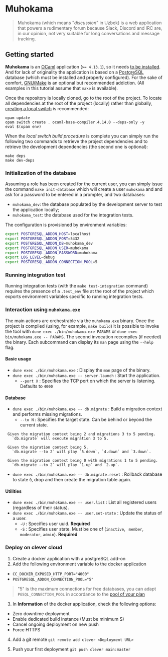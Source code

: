 # Muhokama

> Muhokama (which means "_discussion_" in Uzbek) is a web application that
> powers a rudimentary forum because Slack, Discord and IRC are, in our opinion,
> not very suitable for long conversations and message tracking.

## Getting started

**Muhokama** is an [OCaml](https;//ocaml.org) application (`>= 4.13.1`), so it
needs [to be installed](https://ocaml.org/learn/tutorials/up_and_running.html).
And for lack of originality the application is based on a
[PostgreSQL](https://www.postgresql.org/) database (which must be installed and
properly configured). For the sake of comfort,
[GNU/Make](https://www.gnu.org/software/make/) is an optional but recommended
addiction. (All examples in this tutorial assume that `make` is available).

Once the repository is locally cloned, go to the root of the project. To locate
all dependencies at the root of the project (locally) rather than globally,
[creating a local switch](https://opam.ocaml.org/doc/Usage.html#opam-switch) is
recommended:

``` shellsession
opam update
opam switch create . ocaml-base-compiler.4.14.0 --deps-only -y
eval $(opam env)
```

When the _local switch build procedure_ is complete you can simply run the
following two commands to retrieve the project dependencies and to retrieve the
development dependencies (the second one is optional):

``` shellsession
make deps
make dev-deps
```

### Initialization of the database

Assuming a role has been created for the current user, you can simply issue the
command `make init-database` which will create a user `muhokama` and and ask for
a password to be entered in a prompter, and two databases:

- `muhokama_dev`: the database populated by the development server to test the
  application locally;
- `muhokama_test`: the database used for the integration tests.

The configuration is provisioned by environment variables:

``` sh
export POSTGRESQL_ADDON_HOST=localhost
export POSTGRESQL_ADDON_PORT=5432
export POSTGRESQL_ADDON_DB=muhokama_dev
export POSTGRESQL_ADDON_USER=muhokama
export POSTGRESQL_ADDON_PASSWORD=muhokama
export LOG_LEVEL=debug
export POSTGRESQL_ADDON_CONNECTION_POOL=5
```

### Running integration test

Running integration tests (with the `make test-integration` command) requires
the presence of a `.test_env` file at the root of the project which exports
environment variables specific to running integration tests.


### Interaction using `muhokama.exe`

The main actions are orchestrable via the `muhokama.exe` binary. Once the
project is compiled (using, for example, `make build`) it is possible to
invoke the tool with `dune exec ./bin/muhokama.exe PARAMS` or `dune exec bin/muhokama.exe
-- PARAMS`. The second invocation recompiles (if needed) the binary. Each
subcommand can display its `man` page using the `--help` flag.


#### Basic usage
- `dune exec ./bin/muhokama.exe` : Display the `man` page of the binary.
- `dune exec ./bin/muhokama.exe -- server.launch` : Start the application.
  - `--port X` : Specifies the TCP port on which the server is listening. Defaults to `4000`

#### Database
- `dune exec ./bin/muhokama.exe -- db.migrate` : Build a migration context and performs missing migrations.
  - `--to N` : Specifies the target state. Can be behind or beyond the current state.

```
 Given the migration context being 2 and migrations 3 to 5 pending.
   `db.migrate` will execute migration 3 to 5.

 Given the migration context being 5.
   `db.migrate --to 2` will play `5.down`, `4.down` and `3.down`.

 Given the migration context being 0 with migrations 1 to 5 pending.
   `db.migrate --to 2` will play `1.up` and `2.up`.
```

- `dune exec ./bin/muhokama.exe -- db.migrate.reset` : Rollback database to state `0`, drop and then create the migration table again.

#### Utilities
- `dune exec ./bin/muhokama.exe -- user.list` : List all registered users (regardless of their status).
- `dune exec ./bin/muhokama.exe -- user.set-state` : Update the status of a user.
  - `-U` : Specifies user uuid. __Required__
  - `-S` : Specifies user state. Must be one of (`inactive`, ` member`, `moderator`, `admin`). __Required__

### Deploy on clever cloud

1. Create a docker application with a postgreSQL add-on
2. Add the following environment variable to the docker application
  - `CC_DOCKER_EXPOSED_HTTP_PORT="4000"`
  - `POSTGRESQL_ADDON_CONNECTION_POOL="5"`

> "5" is the maximum connections for free databases, you can adapt `PGSQL_CONNECTION_POOL` in accordance to the [pool of your plan](https://www.clever-cloud.com/doc/deploy/addon/postgresql/postgresql/#plans)

3. In **Information** of the docker application, check the following options:
  - Zero downtime deployment
  - Enable dedicated build instance (Must be minimum S)
  - Cancel ongoing deployment on new push
  - Force HTTPS

4. Add a git remote `git remote add clever <Deployment URL>`

5. Push your first deployment `git push clever main:master`
